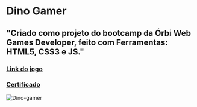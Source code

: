 # Dino Gamer
##  "Criado como projeto do bootcamp da Órbi Web Games Developer, feito com Ferramentas: HTML5, CSS3 e JS."
### [Link do jogo](https://dino-mcfly.netlify.app/)
### [Certificado](https://hermes.digitalinnovation.one/certificates/C59C1C2A.pdf)
![Dino-gamer](https://user-images.githubusercontent.com/64769193/163494400-0bcdc720-176b-4863-9436-11e2c86d1ec9.jpg)

